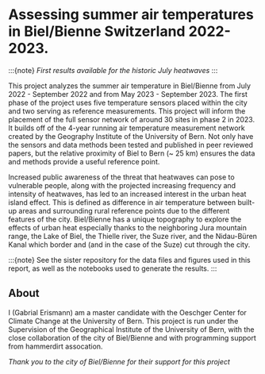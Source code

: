 # Assessing summer air temperatures in Biel/Bienne Switzerland 2022-2023. 

:::{note}
 *First results available for the historic July heatwaves*
:::

This project analyzes the summer air temperature in Biel/Bienne from July 2022 - September 2022 and from May 2023 - September 2023. The first phase of the project uses five temperature sensors placed within the city and two serving as reference measurements. This project will inform the placement of the full sensor network of around 30 sites in phase 2 in 2023. It builds off of the 4-year running air temperature measurement network created by the Geography Institute of the University of Bern. Not only have the sensors and data methods been tested and published in peer reviewed papers, but the relative proximity of Biel to Bern (~ 25 km) ensures the data and methods provide a useful reference point.

Increased public awareness of the threat that heatwaves can pose to vulnerable people, along with the projected increasing frequency and intensity of heatwaves, has led to an increased interest in the urban heat island effect. This is defined as difference in air temperature between built-up areas and surrounding rural reference points due to the different features of the city. Biel/Bienne has a unique topography to explore the effects of urban heat especially thanks to the neighboring Jura mountain range, the Lake of Biel, the Thielle river, the Suze river, and the Nidau-Büren Kanal which border and (and in the case of the Suze) cut through the city.

:::{note}
 See the sister repository for the data files and figures used in this report, as well as the notebooks used to generate the results.
:::


## About
I (Gabrial Erismann) am a master candidate with the Oeschger Center for Climate Change at the University of Bern. This project is run under the Supervision of the Geographical Institute of the University of Bern, with the close collaboration of the city of Biel/Bienne and with programming support from hammerdirt assocation.

*Thank you to the city of Biel/Bienne for their support for this project*